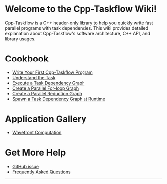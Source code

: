 # Welcome to the Cpp-Taskflow Wiki!

Cpp-Taskflow is a C++ header-only library to help you quickly
write fast parallel programs with task dependencies.
This wiki provides detailed explanation about Cpp-Taskflow's
software architecture, C++ API, and library usages.

<!--# Introduction

+ [Motivation behind Cpp-Taskflow](introduction/motivation.md)
-->

# Cookbook

+ [Write Your First Cpp-Taskflow Program](cookbook/hello_world.md)
+ [Understand the Task](cookbook/task.md)
+ [Execute a Task Dependency Graph](cookbook/dispatch.md)
+ [Create a Parallel For-loop Graph](cookbook/parallel_for.md)
+ [Create a Parallel Reduction Graph](cookbook/reduce.md)
+ [Spawn a Task Dependency Graph at Runtime](cookbook/dynamic_tasking.md)

# Application Gallery
+ [Wavefront Computation](app/wavefront/wavefront.md)

# Get More Help

+ [GitHub issue][Github issues]
+ [Frequently Asked Questions](faq.md)


* * *

[README]:                ../README.md
[Github issues]:         https://github.com/cpp-taskflow/cpp-taskflow/issues
[Github pull requests]:  https://github.com/cpp-taskflow/cpp-taskflow/pulls


